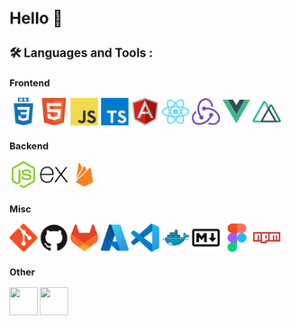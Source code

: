 # Hello 👋

## 🛠️ Languages and Tools :
### Frontend
<p>  
 <img src="https://github.com/devicons/devicon/blob/master/icons/css3/css3-plain-wordmark.svg"  width="50" height="50"> 
 <img src="https://github.com/devicons/devicon/blob/master/icons/html5/html5-original.svg"  width="50" height="50"> 
 <img src="https://github.com/devicons/devicon/blob/master/icons/javascript/javascript-original.svg"  width="50" height="50"> 
 <img src="https://github.com/devicons/devicon/blob/master/icons/typescript/typescript-original.svg"  width="50" height="50"> 
 <img src="https://github.com/devicons/devicon/blob/master/icons/angularjs/angularjs-original.svg"  width="50" height="50"> 
 <img src="https://github.com/devicons/devicon/blob/master/icons/react/react-original.svg"  width="50" height="50"> 
 <img src="https://github.com/devicons/devicon/blob/master/icons/redux/redux-original.svg"  width="50" height="50"> 
 <img src="https://github.com/devicons/devicon/blob/master/icons/vuejs/vuejs-original.svg"  width="50" height="50">  
 <img src="https://github.com/devicons/devicon/blob/master/icons/nuxtjs/nuxtjs-original.svg"  width="50" height="50">  
</p> 

### Backend
<p>  
 <img src="https://github.com/devicons/devicon/blob/master/icons/nodejs/nodejs-original.svg"  width="50" height="50"> 
 <img src="https://github.com/devicons/devicon/blob/master/icons/express/express-original.svg"  width="50" height="50"> 
 <img src="https://github.com/devicons/devicon/blob/master/icons/firebase/firebase-plain.svg"  width="50" height="50"> 
</p> 

### Misc
<p>   
 <img src="https://github.com/devicons/devicon/blob/master/icons/git/git-original.svg"  width="50" height="50"> 
 <img src="https://github.com/devicons/devicon/blob/master/icons/github/github-original.svg"  width="50" height="50"> 
 <img src="https://github.com/devicons/devicon/blob/master/icons/gitlab/gitlab-original.svg"  width="50" height="50"> 
 <img src="https://github.com/devicons/devicon/blob/master/icons/azure/azure-original.svg"  width="50" height="50"> 
 <img src="https://github.com/devicons/devicon/blob/master/icons/vscode/vscode-original.svg"  width="50" height="50"> 
 <img src="https://github.com/devicons/devicon/blob/master/icons/docker/docker-original.svg"  width="50" height="50"> 
 <img src="https://github.com/devicons/devicon/blob/master/icons/markdown/markdown-original.svg"  width="50" height="50"> 
 <img src="https://github.com/devicons/devicon/blob/master/icons/figma/figma-original.svg"  width="50" height="50"> 
 <img src="https://github.com/devicons/devicon/blob/master/icons/npm/npm-original-wordmark.svg"  width="50" height="50"> 
</p> 

### Other
<p>
<img src="https://www.talend.com/images/logo-talend-logomark.png" width="50" height="50">
<img src="https://hub.knime.com/og-image-256.png" width="50" height="50">
</p>

<!--
[![GitHub Streak](https://streak-stats.demolab.com/?user=feissN)](https://git.io/streak-stats)
**feissN/feissN** is a ✨ _special_ ✨ repository because its `README.md` (this file) appears on your GitHub profile.

Here are some ideas to get you started:

- 🔭 I’m currently working on ...
- 🌱 I’m currently learning ...
- 👯 I’m looking to collaborate on ...
- 🤔 I’m looking for help with ...
- 💬 Ask me about ...
- 📫 How to reach me: ...
- 😄 Pronouns: ...
- ⚡ Fun fact: ...
-->

